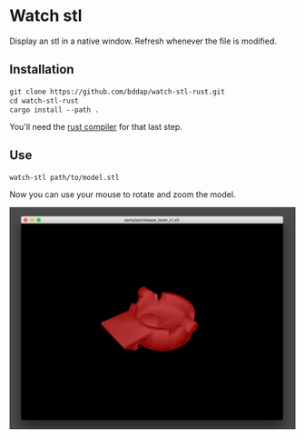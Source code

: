 # Watch stl

Display an stl in a native window. Refresh whenever the file is modified.

## Installation

```
git clone https://github.com/bddap/watch-stl-rust.git
cd watch-stl-rust
cargo install --path .
```

You'll need the [rust compiler](https://www.rust-lang.org/en-US/install.html) for that last step.

## Use

```
watch-stl path/to/model.stl
```

Now you can use your mouse to rotate and zoom the model.

![Example](samples/release_lever_v1.png)
